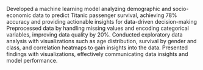 Developed a machine learning model analyzing demographic and socio-economic data to predict Titanic passenger survival, achieving 78% accuracy and providing actionable insights for data-driven decision-making
Preprocessed data by handling missing values and encoding categorical variables, improving data quality by 20%.
Conducted exploratory data analysis with visualizations such as age distribution, survival by gender and class, and correlation heatmaps to gain insights into the data.
Presented findings with visualizations, effectively communicating data insights and model performance.
